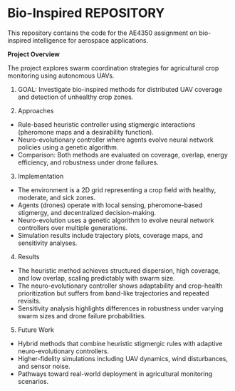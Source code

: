 # Bio-Inspired REPOSITORY
This repository contains the code for the AE4350 assignment on bio-inspired intelligence for aerospace applications. 



**Project Overview**

The project explores swarm coordination strategies for agricultural crop monitoring using autonomous UAVs.

1. GOAL: Investigate bio-inspired methods for distributed UAV coverage and detection of unhealthy crop zones.

2. Approaches

- Rule-based heuristic controller using stigmergic interactions (pheromone maps and a desirability function).
- Neuro-evolutionary controller where agents evolve neural network policies using a genetic algorithm.
- Comparison: Both methods are evaluated on coverage, overlap, energy efficiency, and robustness under drone failures.

3. Implementation
- The environment is a 2D grid representing a crop field with healthy, moderate, and sick zones.
- Agents (drones) operate with local sensing, pheromone-based stigmergy, and decentralized decision-making.
- Neuro-evolution uses a genetic algorithm to evolve neural network controllers over multiple generations.
- Simulation results include trajectory plots, coverage maps, and sensitivity analyses.

4. Results
- The heuristic method achieves structured dispersion, high coverage, and low overlap, scaling predictably with swarm size.
- The neuro-evolutionary controller shows adaptability and crop-health prioritization but suffers from band-like trajectories and repeated revisits.
- Sensitivity analysis highlights differences in robustness under varying swarm sizes and drone failure probabilities.

5. Future Work
- Hybrid methods that combine heuristic stigmergic rules with adaptive neuro-evolutionary controllers.
- Higher-fidelity simulations including UAV dynamics, wind disturbances, and sensor noise.
- Pathways toward real-world deployment in agricultural monitoring scenarios.
